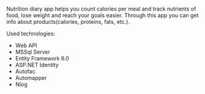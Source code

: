 Nutrition diary app helps you count calories per meal and track nutrients of food, lose weight and reach your goals easier.
Through this app you can get info about products(calories, proteins, fats, etc.).

Used technologies:
- Web API
- MSSql Server
- Entity Framework 6.0
- ASP.NET Identity
- Autofac
- Automapper
- Nlog


